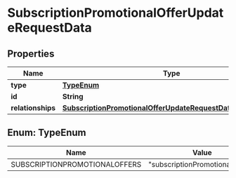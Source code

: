 

# SubscriptionPromotionalOfferUpdateRequestData


## Properties

| Name | Type | Description | Notes |
|------------ | ------------- | ------------- | -------------|
|**type** | [**TypeEnum**](#TypeEnum) |  |  |
|**id** | **String** |  |  |
|**relationships** | [**SubscriptionPromotionalOfferUpdateRequestDataRelationships**](SubscriptionPromotionalOfferUpdateRequestDataRelationships.md) |  |  [optional] |



## Enum: TypeEnum

| Name | Value |
|---- | -----|
| SUBSCRIPTIONPROMOTIONALOFFERS | &quot;subscriptionPromotionalOffers&quot; |



